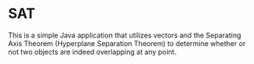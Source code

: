 SAT
===

This is a simple Java application that utilizes vectors and the Separating Axis Theorem (Hyperplane Separation Theorem) to determine whether or not two objects are indeed overlapping at any point.


